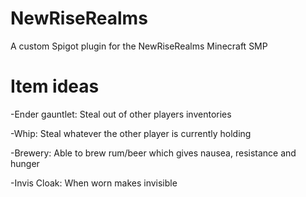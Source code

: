 # NewRiseRealms
 A custom Spigot plugin for the NewRiseRealms Minecraft SMP

# Item ideas
-Ender gauntlet: Steal out of other players inventories

-Whip: Steal whatever the other player is currently holding

-Brewery: Able to brew rum/beer which gives nausea, resistance and hunger

-Invis Cloak: When worn makes invisible
